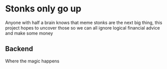 # Stonks only go up
Anyone with half a brain knows that meme stonks are the next big thing, this project hopes to uncover those so we can all ignore logical financial advice and make some money

## Backend
Where the magic happens
